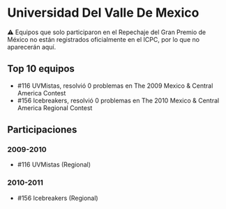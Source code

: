 # Universidad Del Valle De Mexico

:warning: Equipos que solo participaron en el Repechaje del Gran Premio de México no están registrados oficialmente en el ICPC, por lo que no aparecerán aquí.

## Top 10 equipos

- #116 UVMistas, resolvió 0 problemas en The 2009 Mexico & Central America Contest
- #156 Icebreakers, resolvió 0 problemas en The 2010 Mexico & Central America Regional Contest

## Participaciones

### 2009-2010

- #116 UVMistas (Regional)

### 2010-2011

- #156 Icebreakers (Regional)



